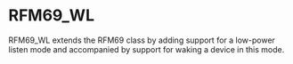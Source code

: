 # RFM69_WL

RFM69_WL extends the RFM69 class by adding support for a low-power listen mode and accompanied by support for waking a device in this mode.
